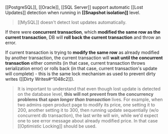 [[PostgreSQL]], [[Oracle]], [[SQL Server]] support automatic [[Lost Updates]] detection  when running in **[[Snapshot isolation]]** level. 

> [[MySQL]] doesn't detect lost updates automatically.

If there were **concurrent transaction**, which **modified the same row as the current transaction**, DB will **roll back the current transaction** and throw an error.

If current transaction is trying to **modify the same row** as already modified by another transaction, the current transaction will **wait until the concurrent transaction** either commits (in that case, current transaction throws serialization error) or rolls back (in that case, current transaction's update will complete) - this is the same lock mechanism as used to prevent dirty writes ([[Dirty Writes#^1048c2]]).

> It is important to understand that even though lost update is detected on the database level, **this will not prevent from the concurrency problems that *span longer than transaction*** lives. For example, when two admins open product page to modify its price, one setting it to 200, another setting it to 300, then running update sequentially (w/o concurrent db transaction), the last write will win, while we'd expect one to see error message about already modified price. In that case [[Optimistic Locking]] should be used.
